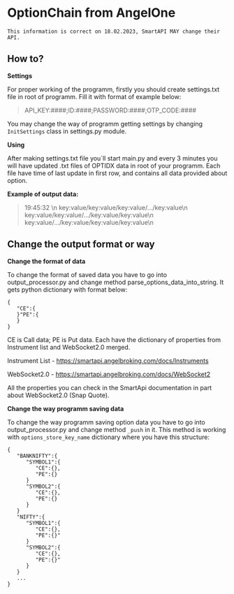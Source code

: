 # OptionChain from AngelOne

    This information is correct on 18.02.2023, SmartAPI MAY change their API.


## How to?


**Settings**

For proper working of the programm, firstly you should create settings.txt file in root of programm.
Fill it with format of example below:

> API_KEY:####;ID:####;PASSWORD:####;OTP_CODE:####

You may change the way of programm getting settings by changing `InitSettings` class in settings.py module.

**Using**

After making settings.txt file you`ll start main.py and every 3 minutes you will have updated .txt files of OPTIDX data in root of your programm. Each file have time of last update in first row, and contains all data provided about option.

**Example of output data:**

> 19:45:32 \n
> key:value/key:value/key:value/.../key:value\n
> key:value/key:value/.../key:value/key:value\n
> key:value/.../key:value/key:value/key:value\n

## Change the output format or way

**Change the format of data**

To change the format of saved data you have to go into output_processor.py and change method 
parse_options_data_into_string. It gets python dictionary with format below:

    {
       "CE":{
       }"PE":{
       }
    }

CE is Call data; PE is Put data.
Each have the dictionary of properties from Instrument list and WebSocket2.0 merged.

Instrument List - https://smartapi.angelbroking.com/docs/Instruments

WebSocket2.0 - https://smartapi.angelbroking.com/docs/WebSocket2

All the properties you can check in the SmartApi documentation in part about WebSocket2.0 (Snap Quote).

**Change the way programm saving data**

To change the way programm saving option data you have to go into output_processor.py and change method `_push` in it. This method is working with `options_store_key_name` dictionary where you have this structure:

    {
       "BANKNIFTY":{
          "SYMBOL1":{
             "CE":{},
             "PE":{}
          }
          "SYMBOL2":{
             "CE":{},
             "PE":{}
          }
       }
       "NIFTY":{
          "SYMBOL1":{
             "CE":{},
             "PE":{}"
          }
          "SYMBOL2":{
             "CE":{},
             "PE":{}"
          }
       }
       ...
    }
